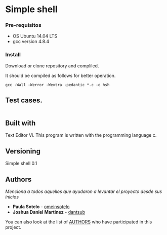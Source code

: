 # Simple shell



### Pre-requisitos 

- OS Ubuntu 14.04 LTS
- gcc version 4.8.4

### Install

Download or clone repository and compliled.

It should be compiled as follows for better operation.

```
gcc -Wall -Werror -Wextra -pedantic *.c -o hsh

```

## Test cases. 

~~~
~~~

## Built with 

Text Editor Vi.
This program is written with the programming language c.

## Versioning

Simple shell 0.1

## Authors

_Menciona a todos aquellos que ayudaron a levantar el proyecto desde sus inicios_

* **Paula Sotelo** - [omeinsotelo](https://github.com/omeinsotelo)
* **Joshua Daniel Martinez** - [dantsub](https://github.com/dantsub)

You can also look at the list of [AUTHORS](https://github.com/dantsub/simple_shell/blob/master/AUTHORS) who have participated in this project. 
